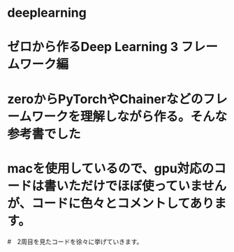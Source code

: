 # deeplearning
# ゼロから作るDeep Learning 3 フレームワーク編
# zeroからPyTorchやChainerなどのフレームワークを理解しながら作る。そんな参考書でした
# macを使用しているので、gpu対応のコードは書いただけでほぼ使っていませんが、コードに色々とコメントしてあります。
#　2周目を見たコードを徐々に挙げていきます。

